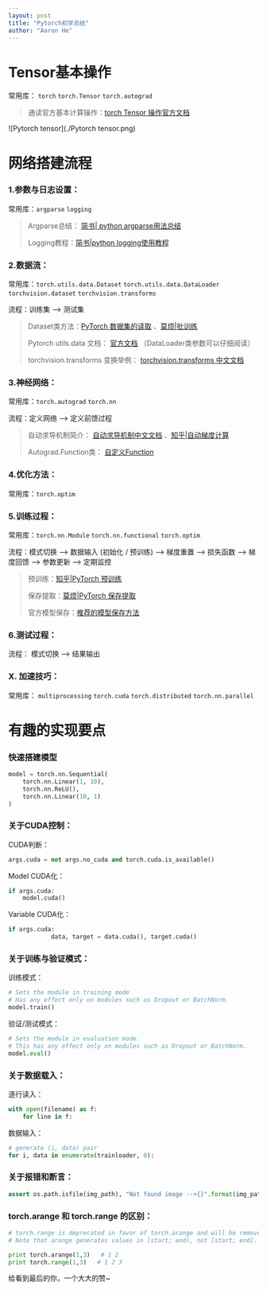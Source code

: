 ```yaml
---
layout: post
title: "Pytorch初学总结"
author: "Aaron He"
---
```


# Tensor基本操作

常用库： `torch` `torch.Tensor` `torch.autograd`

> 通读官方基本计算操作：[torch Tensor 操作官方文档](http://pytorch.org/docs/0.3.0/torch.html#torch.arange)

![Pytorch tensor](./Pytorch tensor.png)

# 网络搭建流程

### 1.参数与日志设置：

常用库：`argparse`  `logging`

> Argparse总结： [简书| python argparse用法总结](https://www.jianshu.com/p/fef2d215b91d)
>
> Logging教程：[简书|python logging使用教程](https://www.jianshu.com/p/feb86c06c4f4)

### 2.数据流：

常用库：`torch.utils.data.Dataset` `torch.utils.data.DataLoader` `torchvision.dataset` `torchvision.transforms`

流程：训练集 —> 测试集

> Dataset类方法：[PyTorch 数据集的读取](http://blog.leanote.com/post/braveapple/PyTorch-数据集的读取) 、[莫烦|批训练](https://morvanzhou.github.io/tutorials/machine-learning/torch/3-05-train-on-batch/)
>
> Pytorch utils.data 文档： [官方文档](http://pytorch.org/docs/master/data.html) （DataLoader类参数可以仔细阅读）
>
> torchvision.transforms 变换举例： [torchvision.transforms 中文文档](https://pytorch-cn.readthedocs.io/zh/latest/torchvision/torchvision-transform/)

### 3.神经网络：

常用库：`torch.autograd` `torch.nn`

流程：定义网络 —> 定义前馈过程

> 自动求导机制简介： [自动求导机制中文文档](https://pytorch-cn.readthedocs.io/zh/latest/notes/autograd/) 、[知乎|自动梯度计算](https://zhuanlan.zhihu.com/p/27147968)
>
> Autograd.Function类： [自定义Function](https://zhuanlan.zhihu.com/p/27783097)

### 4.优化方法：

常用库：`torch.optim`

### 5.训练过程：

常用库：`torch.nn.Module` `torch.nn.functional` `torch.optim`

流程：模式切换 —> 数据输入 (初始化 / 预训练) —> 梯度重置 —> 损失函数 —> 梯度回馈 —> 参数更新 —> 定期监控

> 预训练：[知乎|PyTorch 预训练](https://zhuanlan.zhihu.com/p/25980324)
>
> 保存提取：[莫烦|PyTorch 保存提取](https://morvanzhou.github.io/tutorials/machine-learning/torch/3-04-save-reload/)
>
> 官方模型保存：[推荐的模型保存方法](http://pytorch.org/docs/0.3.0/notes/serialization.html#recommend-saving-models)

### 6.测试过程：

流程： 模式切换 —> 结果输出



### X. 加速技巧：

常用库： `multiprocessing` `torch.cuda` `torch.distributed` `torch.nn.parallel`



# 有趣的实现要点

### 快速搭建模型

```python
model = torch.nn.Sequential(
    torch.nn.Linear(1, 10),
    torch.nn.ReLU(),
    torch.nn.Linear(10, 1)
)
```

### 关于CUDA控制：

CUDA判断：

```python
args.cuda = not args.no_cuda and torch.cuda.is_available()
```

Model CUDA化：

```python
if args.cuda:
    model.cuda()
```

Variable CUDA化：

```python
if args.cuda:
            data, target = data.cuda(), target.cuda()
```

### 关于训练与验证模式：

训练模式：

```python
# Sets the module in training mode
# Has any effect only on modules such as Dropout or BatchNorm.
model.train()
```

验证/测试模式：

```python
# Sets the module in evaluation mode.
# This has any effect only on modules such as Dropout or BatchNorm.
model.eval()
```

### 关于数据载入：

逐行读入：

```python
with open(filename) as f:
    for line in f:
```

数据输入：

```python
# generate (i, data) pair
for i, data in enumerate(trainloader, 0):
```

### 关于报错和断言：

```python
assert os.path.isfile(img_path), "Not found image -->{}".format(img_path)
```

### torch.arange 和 torch.range 的区别：

 ```python
# torch.range is deprecated in favor of torch.arange and will be removed in 0.3. 
# Note that arange generates values in [start; end), not [start; end].

print torch.arange(1,3)   # 1 2
print torch.range(1,3)   # 1 2 3
 ```



给看到最后的你，一个大大的赞~